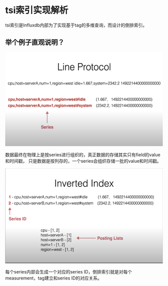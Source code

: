 # tsi索引实现解析
tsi索引是Influxdb内部为了实现基于tag的多维查询，而设计的倒排索引。

## 举个例子直观说明？
![image](line_protocol.png)

数据最终在物理上是按series进行组织的，真正数据的存储其实只有field的value和时间戳，
只是数据是按列存的，一个series会组织存储一批的value和时间戳。

![image](invert_index.png)

每个series内部会生成一个对应的series ID，倒排索引就是对每个measurement，tag建立和series ID的对应关系。





